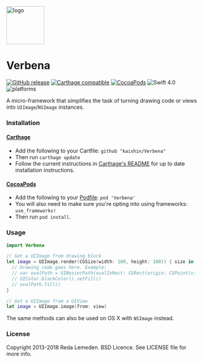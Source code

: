 <img src="https://raw.github.com/kaishin/Verbena/master/logo.png" width="100" alt="logo" />

# Verbena

[![GitHub release](https://img.shields.io/github/release/kaishin/Verbena.svg)](https://github.com/kaishin/Verbena/releases/latest) [![Carthage compatible](https://img.shields.io/badge/Carthage-compatible-4BC51D.svg?style=flat)](https://github.com/Carthage/Carthage) [![CocoaPods](https://img.shields.io/cocoapods/v/Verbena.svg)](https://cocoapods.org/pods/Verbena) ![Swift 4.0](https://img.shields.io/badge/Swift-4.0-orange.svg) ![platforms](https://img.shields.io/badge/platforms-iOS%20%7C%20macOS-lightgrey.svg)

A micro-framework that simplifies the task of turning drawing code or views into `UIImage`/`NSImage` instances.

### Installation

#### [Carthage](https://github.com/Carthage/Carthage)

- Add the following to your Cartfile: `github "kaishin/Verbena"`
- Then run `carthage update`
- Follow the current instructions in [Carthage's README][carthage-installation]
for up to date installation instructions.

[carthage-installation]: https://github.com/Carthage/Carthage#adding-frameworks-to-an-application

#### [CocoaPods](http://cocoapods.org)

- Add the following to your [Podfile](http://guides.cocoapods.org/using/the-podfile.html): `pod 'Verbena'`
- You will also need to make sure you're opting into using frameworks: `use_frameworks!`
- Then run `pod install`.

### Usage

~~~swift
import Verbena

// Get a UIImage from drawing block
let image = UIImage.render(CGSize(width: 100, height: 100)) { size in
  // Drawing code goes here. Example:
  // var ovalPath = UIBezierPath(ovalInRect: CGRect(origin: CGPoint(x: 0, y: 0), size: size))
  // UIColor.blackColor().setFill()
  // ovalPath.fill()
}

// Get a UIImage from a UIView
let image = UIImage.image(from: view)
~~~

The same methods can also be used on OS X with `NSImage` instead.

### License

Copyright 2013-2018 Reda Lemeden. BSD Licence. See LICENSE file for more info.
